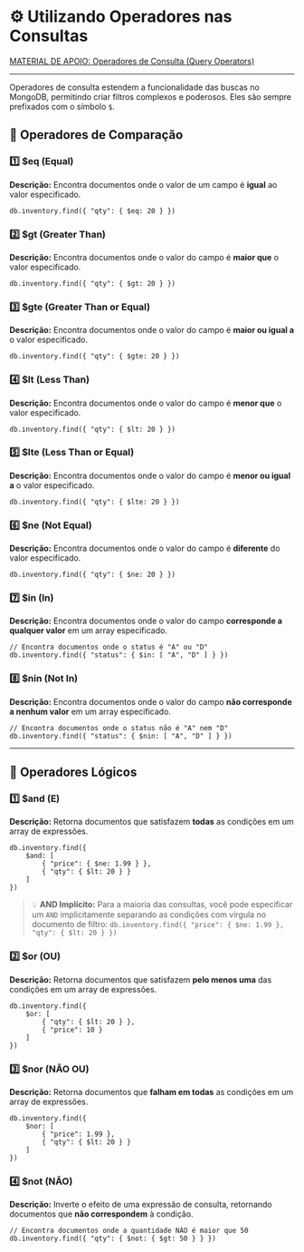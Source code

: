 # ⚙️ Utilizando Operadores nas Consultas

[MATERIAL DE APOIO: Operadores de Consulta (Query Operators)](https://www.mongodb.com/pt-br/docs/manual/reference/operator/query/)

---

Operadores de consulta estendem a funcionalidade das buscas no MongoDB, permitindo criar filtros complexos e poderosos. Eles são sempre prefixados com o símbolo `$`.

## 🔹 Operadores de Comparação

### 1️⃣ $eq (Equal)
**Descrição:** Encontra documentos onde o valor de um campo é **igual** ao valor especificado.
<pre><code>db.inventory.find({ "qty": { $eq: 20 } })</code></pre>

### 2️⃣ $gt (Greater Than)
**Descrição:** Encontra documentos onde o valor do campo é **maior que** o valor especificado.
<pre><code>db.inventory.find({ "qty": { $gt: 20 } })</code></pre>

### 3️⃣ $gte (Greater Than or Equal)
**Descrição:** Encontra documentos onde o valor do campo é **maior ou igual a** o valor especificado.
<pre><code>db.inventory.find({ "qty": { $gte: 20 } })</code></pre>

### 4️⃣ $lt (Less Than)
**Descrição:** Encontra documentos onde o valor do campo é **menor que** o valor especificado.
<pre><code>db.inventory.find({ "qty": { $lt: 20 } })</code></pre>

### 5️⃣ $lte (Less Than or Equal)
**Descrição:** Encontra documentos onde o valor do campo é **menor ou igual a** o valor especificado.
<pre><code>db.inventory.find({ "qty": { $lte: 20 } })</code></pre>

### 6️⃣ $ne (Not Equal)
**Descrição:** Encontra documentos onde o valor do campo é **diferente** do valor especificado.
<pre><code>db.inventory.find({ "qty": { $ne: 20 } })</code></pre>

### 7️⃣ $in (In)
**Descrição:** Encontra documentos onde o valor do campo **corresponde a qualquer valor** em um array especificado.
<pre><code>// Encontra documentos onde o status é "A" ou "D"
db.inventory.find({ "status": { $in: [ "A", "D" ] } })</code></pre>

### 8️⃣ $nin (Not In)
**Descrição:** Encontra documentos onde o valor do campo **não corresponde a nenhum valor** em um array especificado.
<pre><code>// Encontra documentos onde o status não é "A" nem "D"
db.inventory.find({ "status": { $nin: [ "A", "D" ] } })</code></pre>

---

## 🔹 Operadores Lógicos

### 1️⃣ $and (E)
**Descrição:** Retorna documentos que satisfazem **todas** as condições em um array de expressões.
<pre><code>db.inventory.find({
    $and: [
        { "price": { $ne: 1.99 } },
        { "qty": { $lt: 20 } }
    ]
})
</code></pre>
> 💡 **AND Implícito:** Para a maioria das consultas, você pode especificar um `AND` implicitamente separando as condições com vírgula no documento de filtro: `db.inventory.find({ "price": { $ne: 1.99 }, "qty": { $lt: 20 } })`

### 2️⃣ $or (OU)
**Descrição:** Retorna documentos que satisfazem **pelo menos uma** das condições em um array de expressões.
<pre><code>db.inventory.find({
    $or: [
        { "qty": { $lt: 20 } },
        { "price": 10 }
    ]
})
</code></pre>

### 3️⃣ $nor (NÃO OU)
**Descrição:** Retorna documentos que **falham em todas** as condições em um array de expressões.
<pre><code>db.inventory.find({
    $nor: [
        { "price": 1.99 },
        { "qty": { $lt: 20 } }
    ]
})
</code></pre>

### 4️⃣ $not (NÃO)
**Descrição:** Inverte o efeito de uma expressão de consulta, retornando documentos que **não correspondem** à condição.
<pre><code>// Encontra documentos onde a quantidade NÃO é maior que 50
db.inventory.find({ "qty": { $not: { $gt: 50 } } })
</code></pre>